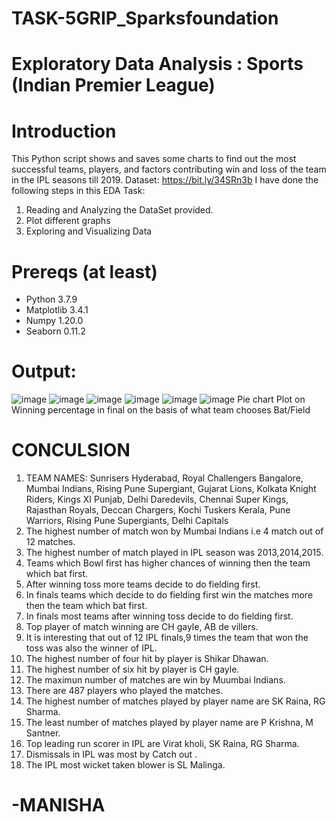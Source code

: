 # TASK-5GRIP_Sparksfoundation
# Exploratory Data Analysis : Sports (Indian Premier League)
# Introduction
This Python script shows and saves some charts to find out the most successful teams, players, and factors contributing win and loss of the team in the IPL seasons till 2019.
Dataset: https://bit.ly/34SRn3b
I have done the following steps in this EDA Task:
1. Reading and Analyzing the DataSet provided.
2. Plot different graphs
3. Exploring and Visualizing Data

# Prereqs (at least)
- Python 3.7.9
- Matplotlib 3.4.1
- Numpy 1.20.0
- Seaborn 0.11.2
# 
# Output:
![image](https://user-images.githubusercontent.com/105718611/173412221-27ee977e-f8c0-419e-a56a-34c641b7b43c.png)
![image](https://user-images.githubusercontent.com/105718611/173412481-bbb62275-4c42-4fb7-a8b3-427f1f48cf38.png)
![image](https://user-images.githubusercontent.com/105718611/173412740-94ff613d-031c-4264-b2f4-72f3e9f35736.png)
![image](https://user-images.githubusercontent.com/105718611/173413072-e6b5a63e-57de-4393-a745-45c56d54e8a0.png)
![image](https://user-images.githubusercontent.com/105718611/173413124-71e76529-8bef-4ebf-8a3e-2dd7c721f787.png)
![image](https://user-images.githubusercontent.com/105718611/173413416-68333a5d-8bc3-4fcf-8e44-a8aab57eb066.png)
Pie chart Plot on Winning percentage in final on the basis of what team chooses Bat/Field
# CONCULSION 
1. TEAM NAMES: Sunrisers Hyderabad, Royal Challengers Bangalore, Mumbai Indians, Rising Pune Supergiant, Gujarat Lions, Kolkata Knight Riders, Kings XI Punjab, Delhi Daredevils, Chennai Super Kings, Rajasthan Royals, Deccan Chargers, Kochi Tuskers Kerala, Pune Warriors, Rising Pune Supergiants, Delhi Capitals
2. The highest number of match won by Mumbai Indians i.e 4 match out of 12 matches.
3. The highest number of match played in IPL season was 2013,2014,2015.
4. Teams which Bowl first has higher chances of winning then the team which bat first.
5. After winning toss more teams decide to do fielding first.
6. In finals teams which decide to do fielding first win the matches more then the team which bat first.
7. In finals most teams after winning toss decide to do fielding first.
8. Top player of match winning are CH gayle, AB de villers.
9. It is interesting that out of 12 IPL finals,9 times the team that won the toss was also the winner of IPL.
10. The highest number of four hit by player is Shikar Dhawan.
11. The highest number of six hit by player is CH gayle.
12. The maximun number of matches are win by Muumbai Indians.
13. There are 487 players who played the matches.
14. The highest number of matches played by player name are SK Raina, RG Sharma.
15. The least number of matches played by player name are P Krishna, M Santner.
16. Top leading run scorer in IPL are Virat kholi, SK Raina, RG Sharma.
17. Dismissals in IPL was most by Catch out .
18. The IPL most wicket taken blower is SL Malinga.

# -MANISHA
